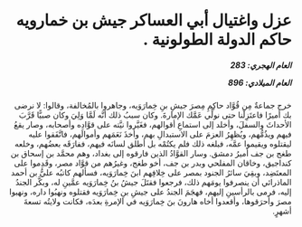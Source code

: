 <h1 dir="rtl">عزل واغتيال أبي العساكر جيش بن خمارويه حاكم الدولة الطولونية .</h1>

<h5 dir="rtl">العام الهجري:  283

العام الميلادي: 896

</h5>

<p dir="rtl">خرج جماعةٌ مِن قُوَّاد حاكِمِ مِصرَ جيشِ بنِ خِمارَوَيه، وجاهروا بالمُخالفة، وقالوا: لا نرضى بك أميرًا فاعتَزِلْنا حتى نولِّي عَمَّك الإمارةَ. وكان سببُ ذلك أنَّه لَمَّا وَلِيَ وكان صبيًّا قَرَّبَ الأحداثَ والسفلَ، وأخلد إلى استماعِ أقوالهم، فغَيَّروا نيَّته على قوَّادِه وأصحابه، وصار يقعُ فيهم ويذُمُّهم، ويُظهِرُ العزمَ على الاستبدالِ بهم، وأخذَ نَعَمَهم وأموالَهم، فاتَّفَقوا عليه ليقتلوه ويقيموا عمَّه، فبلغه ذلك فلم يكتُمْه بل أطلق لسانَه فيهم، ففارَقَه بعضُهم، وخلعه طغج بن جف أميرُ دمشق. وسار القوَّادُ الذين فارقوه إلى بغداد، وهم محمَّد بن إسحاق بن كنداجيق، وخاقان المفلحي وبدر بن جف، أخو طغج، وغيرُهم من قوَّاد مصر، وقَدِموا على المعتَضِد، وبقِيَ سائرُ الجنود بمصر على خِلافِهم ابنَ خِمارَوَيه، فسألهم كاتبُه عليُّ بن أحمد الماذرائي أن ينصرفوا يومَهم ذلك، فرجعوا فقتَلَ جيشُ بنُ خِمارَوَيه عمَّينِ له، وبكَّر الجندُ إليه، فرمى بالرأسينِ إليهم، فهجَمَ الجندُ على جيشِ بنِ خِمارَوَيه فقتلوه ونهبُوا داره، ونهبوا مصرَ وأحرَقوها، وأقعدوا أخاه هارونَ بنَ خِمارَوَيه في الإمرةِ بعدَه، فكانت ولايتُه تسعةَ أشهرٍ.</p></br>
